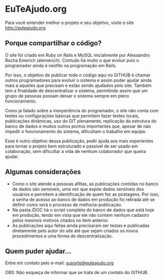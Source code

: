 # EuTeAjudo.org

Para você entender melhor o projeto e seu objetivo, visite o site http://euteajudo.org


## Porque compartilhar o código?

O site foi criado em Ruby on Rails e MySQL inicialmente por Alessandro Rocha Emerich (alemerich). Contudo há muito o que evoluir pois o programador ainda é neófito na programação em Rails.

Por isso, o objetivo de publicar todo o código aqui no GITHUB é chamar outros programadores para evoluir o sistema e assim poder ajudar ainda mais a aqueles que precisam e estão sendo ajudados pelo site. Também tem a finalidade de descentralizar o sistema, permitindo assim que um grupo de pessoas possam deixar o sistema sempre em pleno funcionamento.

Como ja falado sobre a inexperiência do programador, o site não conta com testes ou configurações básicas que permitem fazer testes locais, publicações dinâmicas, uso do GIT plenamente, replicação da estrutura do banco de dados e muitos outros pontos importantes que, apesar de não impedir o funcionamento do sistema, dificultam o trabalho em equipe.

Esse é outro objetivo dessa publicação, pedir ajuda aos mais experientes para tornar o projeto bem estruturado e passível de ser usado em colaboração, sem dificultar a vida de nenhum colaborador que queira ajudar.



## Algumas considerações

- Como o site atende a pessoas aflitas, as publicações contidas no banco de dados são sensíveis, uma vez que expõe dados sensíveis dos usuários e permitem a identificação de quem fez as postagens. Por isso, a senha de acesso ao banco de dados em produção foi retirada até se definir como será o processo de melhoria-publicação.
- Na pasta /DOC há o script completo do banco de dados que está hoje em produção, tendo em vista que ele não contem nenhum cadastro pelos mesmos motivos citados no item anterior.
- As publicações aqui feitas ainda precisaram ser testas e publicadas diretamente pelo autor do site até que sejam criados os novos procedimentos e uma forma de descentralização.


## Quem puder ajudar...

Entre em contato pelo e-mail:
suporte@euteajudo.org

OBS: Não esqueça de informar que se trata de um contato do GITHUB.
